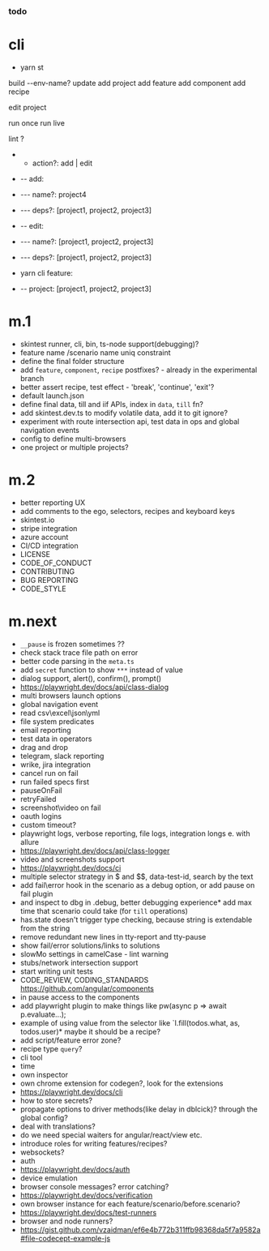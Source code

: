 ### todo 

# cli

* yarn st

build --env-name?
update
add project
add feature
add component
add recipe

edit project

run once
run live

lint ?

* - action?: add | edit
* -- add:
* --- name?: project4
* --- deps?: [project1, project2, project3]
* -- edit:
* --- name?: [project1, project2, project3]
* --- deps?: [project1, project2, project3]

* yarn cli feature:
* -- project: [project1, project2, project3]

# m.1
* skintest runner, cli, bin, ts-node support(debugging)?
* feature name /scenario name uniq constraint
* define the final folder structure
* add `feature`, `component`, `recipe` postfixes? - already in the experimental branch
* better assert recipe, test effect - 'break', 'continue', 'exit'?
* default launch.json
* define final data, till and iif APIs, index in `data`, `till` fn?
* add skintest.dev.ts to modify volatile data, add it to git ignore?
* experiment with route intersection api, test data in ops and global navigation events
* config to define multi-browsers
* one project or multiple projects?

# m.2
* better reporting UX
* add comments to the ego, selectors, recipes and keyboard keys
* skintest.io
* stripe integration
* azure account
* CI/CD integration
* LICENSE
* CODE_OF_CONDUCT
* CONTRIBUTING
* BUG REPORTING
* CODE_STYLE

# m.next
* `__pause` is frozen sometimes ??
* check stack trace file path on error
* better code parsing in the `meta.ts`
* add `secret` function to show `***` instead of value
* dialog support, alert(), confirm(), prompt()
* https://playwright.dev/docs/api/class-dialog
* multi browsers launch options
* global navigation event
* read csv\excel\json\yml
* file system predicates
* email reporting
* test data in operators
* drag and drop
* telegram, slack reporting
* wrike, jira integration
* cancel run on fail
* run failed specs first
* pauseOnFail
* retryFailed
* screenshot\video on fail
* oauth logins
* custom timeout?
* playwright logs, verbose reporting, file logs, integration longs e. with allure
* https://playwright.dev/docs/api/class-logger
* video and screenshots support
* https://playwright.dev/docs/ci
* multiple selector strategy in $ and $$, data-test-id, search by the text
* add fail\error hook in the scenario as a debug option, or add pause on fail plugin
* and inspect to dbg in .debug, better debugging experience* add max time that scenario could take (for `till` operations)
* has.state doesn't trigger type checking, because string is extendable from the string
* remove redundant new lines in tty-report and tty-pause
* show fail/error solutions/links to solutions
* slowMo settings in camelCase - lint warning
* stubs/network intersection support
* start writing unit tests
* CODE_REVIEW, CODING_STANDARDS https://github.com/angular/components
* in pause access to the components
* add playwright plugin to make things like pw(async p => await p.evaluate...);
* example of using value from the selector like `I.fill(todos.what, as, todos.user)* maybe it should be a recipe?
* add script/feature error zone?
* recipe type  `query`?
* cli tool
* time 
* own inspector
* own chrome extension for codegen?, look for the extensions
* https://playwright.dev/docs/cli
* how to store secrets?
* propagate options to driver methods(like delay in dblcick)? through the global config?
* deal with translations?
* do we need special waiters for angular/react/view etc.
* introduce roles for writing features/recipes?
* websockets?
* auth
* https://playwright.dev/docs/auth
* device emulation
* browser console messages? error catching?
* https://playwright.dev/docs/verification
* own browser instance for each feature/scenario/before.scenario?
* https://playwright.dev/docs/test-runners
* browser and node runners?
* https://gist.github.com/vzaidman/ef6e4b772b311ffb98368da5f7a9582a#file-codecept-example-js